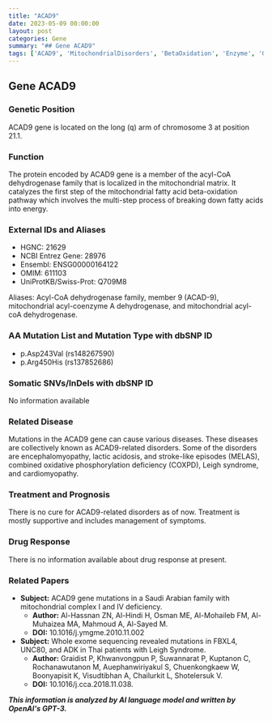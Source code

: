 ```yaml
---
title: "ACAD9"
date: 2023-05-09 00:00:00
layout: post
categories: Gene
summary: "## Gene ACAD9"
tags: ['ACAD9', 'MitochondrialDisorders', 'BetaOxidation', 'Enzyme', 'GeneticMutations', 'Treatment', 'Prognosis', 'WholeExomeSequencing']
---
```


## Gene ACAD9

### Genetic Position
ACAD9 gene is located on the long (q) arm of chromosome 3 at position 21.1.

### Function
The protein encoded by ACAD9 gene is a member of the acyl-CoA dehydrogenase family that is localized in the mitochondrial matrix. It catalyzes the first step of the mitochondrial fatty acid beta-oxidation pathway which involves the multi-step process of breaking down fatty acids into energy.

### External IDs and Aliases
- HGNC: 21629
- NCBI Entrez Gene: 28976
- Ensembl: ENSG00000164122
- OMIM: 611103
- UniProtKB/Swiss-Prot: Q709M8

Aliases: Acyl-CoA dehydrogenase family, member 9 (ACAD-9), mitochondrial acyl-coenzyme A dehydrogenase, and mitochondrial acyl-coA dehydrogenase.

### AA Mutation List and Mutation Type with dbSNP ID
- p.Asp243Val (rs148267590)
- p.Arg450His (rs137852686)

### Somatic SNVs/InDels with dbSNP ID
No information available

### Related Disease
Mutations in the ACAD9 gene can cause various diseases. These diseases are collectively known as ACAD9-related disorders. Some of the disorders are encephalomyopathy, lactic acidosis, and stroke-like episodes (MELAS), combined oxidative phosphorylation deficiency (COXPD), Leigh syndrome, and cardiomyopathy.

### Treatment and Prognosis
There is no cure for ACAD9-related disorders as of now. Treatment is mostly supportive and includes management of symptoms.

### Drug Response
There is no information available about drug response at present.

### Related Papers
- **Subject:** ACAD9 gene mutations in a Saudi Arabian family with mitochondrial complex I and IV deficiency. 
  - **Author:** Al-Hassnan ZN, Al-Hindi H, Osman ME, Al-Mohaileb FM, Al-Muhaizea MA, Mahmoud A, Al-Sayed M. 
  - **DOI:** 10.1016/j.ymgme.2010.11.002
- **Subject:** Whole exome sequencing revealed mutations in FBXL4, UNC80, and ADK in Thai patients with Leigh Syndrome. 
  - **Author:** Graidist P, Khwanvongpun P, Suwannarat P, Kuptanon C, Rochanawutanon M, Auephanwiriyakul S, Chuenkongkaew W, Boonyapisit K, Visudtibhan A, Chailurkit L, Shotelersuk V. 
  - **DOI:** 10.1016/j.cca.2018.11.038.

**_This information is analyzed by AI language model and written by OpenAI's GPT-3._**